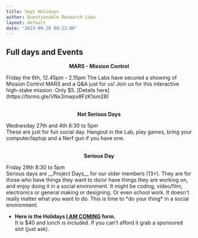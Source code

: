 ```yaml
---
title: Sept Holidays
author: Questionable Research Labs
layout: default
date: "2023-09-20 09:22:00"
---
```




## Full days and Events ##

<p align="center"><b>MARS - Mission Control</b></p>
Friday the 6th,  12.45pm - 2.15pm
The Labs have secured a showing of Mission Control MARS and a Q&A just for us!  Join us for this interactive high-stake mission. Only $5. [Details here](https://forms.gle/VNx3mwpx8FzK1om28)<br><br>

<p align="center"><b>Not Serious Days</b></p>
Wednesday 27th and 4th  8:30 to 5pm<br> 
These are just for fun social day. Hangout in the Lab, play games, bring your computer/laptop and a Nerf gun if you have one.<br><br>

<p align="center"><b>Serious Day</b></p>
Friday 29th 8:30 to 5pm<br> 
Serious days are __Project Days__ for our older members (13+). They are for those who have things they want to do/or have things they are working on, and enjoy doing it in a social environment. It might be coding, video/film, electronics or general making or designing. Or even school work. It doesn't really matter what you want to do. This is time to *do your thing* in a social environment.

- **Here is the Holidays [I AM COMING](https://forms.gle/HY13MpM32JzYq4uz7) form.**<br> 
It is $40 and lunch is included. If you can't afford it grab a sponsored slot (just ask).

